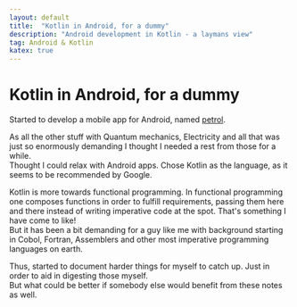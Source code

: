 ```yaml
---
layout: default
title:  "Kotlin in Android, for a dummy"
description: "Android development in Kotlin - a laymans view"
tag: Android & Kotlin
katex: true
---
```


# Kotlin in Android, for a dummy

Started to develop a mobile app for Android, named [petrol](https://github.com/veikkonyfors/petrol "Petrol price tracking"). 
 
As all the other stuff with Quantum mechanics, Electricity and all that was just so enormously demanding I thought I needed a rest from those for a while.  
Thought I could relax with Android apps. Chose Kotlin as the language, as it seems to be recommended by Google.

Kotlin is more towards functional programming.
In functional programming one composes functions in order to fulfill requirements, passing them here and there instead of writing imperative code at the spot. That's something I have come to like!  
But it has been a bit demanding for a guy like me with background starting in Cobol, Fortran, Assemblers and other most imperative programming languages on earth.

Thus, started to document harder things for myself to catch up. Just in order to aid in digesting those myself.  
But what could be better if somebody else would benefit from these notes as well.